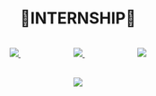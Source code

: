 <div id="header" align="center">

# 📡INTERNSHIP📡
</br>


</div>

<div id="header" align="center">
  <a href="https://github.com/shreyas-sarang/INTERNSHIP/tree/main/DATA/POOJA">
    <img src="https://img.shields.io/badge/POOJA-black?style=for-the-badge&logo=danger&logoColor=white"/>
  </a>
  &nbsp &nbsp &nbsp &nbsp &nbsp &nbsp &nbsp &nbsp &nbsp &nbsp &nbsp &nbsp
  
  
  <a href="https://github.com/shreyas-sarang/INTERNSHIP/tree/main/DATA/RADHIKA">
    <img src="https://img.shields.io/badge/RADHIKA-black?style=for-the-badge&logo=car&logoColor=white"/>
  </a>
&nbsp &nbsp &nbsp &nbsp &nbsp &nbsp &nbsp &nbsp &nbsp &nbsp &nbsp &nbsp
  
  
  <a href="https://github.com/shreyas-sarang/INTERNSHIP/tree/main/DATA/SHREYAS">
    <img src="https://img.shields.io/badge/SHREYAS-black?style=for-the-badge&logo=car&logoColor=white"/>
  </a>
</div>
<div id="header" align="center">
</br>
</br>

  <a href="https://github.com/shreyas-sarang/QUAD/blob/main/README.md">
    <img src="https://img.shields.io/badge/🔥QUAD🔥-black?style=for-the-badge&logo=car&logoColor=white"/>
  </a>
</div>
